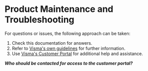 # Product Maintenance and Troubleshooting

For questions or issues, the following approach can be taken:

1. Check this documentation for answers.
2. Refer to [Visma's own guidelines](https://community.visma.com/t5/Vejledninger-i-Visma-Time/tkb-p/DK_EN_Visma-Time_Vejledninger) for further information.
3. Use [Visma's Customer Portal](https://vismaenterpriseas.my.site.com) for additional help and assistance.

_**Who should be contacted for access to the customer portal?**_

